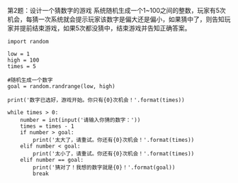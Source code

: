 第2题：设计一个猜数字的游戏
系统随机生成一个1~100之间的整数，玩家有5次机会，每猜一次系统就会提示玩家该数字是偏大还是偏小，如果猜中了，则告知玩家并提前结束游戏，如果5次都没猜中，结束游戏并告知正确答案。



	import random

	low = 1
	high = 100
	times = 5

	#随机生成一个数字
	goal = random.randrange(low, high)

	print('数字已选好，游戏开始。你只有{0}次机会！'.format(times))

	while times > 0:
		number = int(input('请输入你猜的数字：'))
		times = times - 1
		if number > goal:
			print('太大了，请重试。你还有{0}次机会！'.format(times))
		elif number < goal:
			print('太小了，请重试。你还有{0}次机会！'.format(times))
		elif number == goal:
			print('猜对了！我想的数字就是{0}！'.format(goal))
			break
